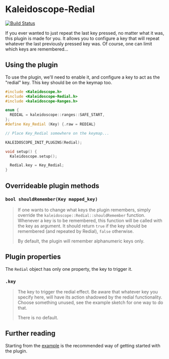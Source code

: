 # Kaleidoscope-Redial

[![Build Status][travis:image]][travis:status]

 [travis:image]: https://travis-ci.org/keyboardio/Kaleidoscope-Redial.svg?branch=master
 [travis:status]: https://travis-ci.org/keyboardio/Kaleidoscope-Redial

If you ever wanted to just repeat the last key pressed, no matter what it was,
this plugin is made for you. It allows you to configure a key that will repeat
whatever the last previously pressed key was. Of course, one can limit which
keys are remembered...

## Using the plugin

To use the plugin, we'll need to enable it, and configure a key to act as the
"redial" key. This key should be on the keymap too.

```c++
#include <Kaleidoscope.h>
#include <Kaleidoscope-Redial.h>
#include <kaleidoscope-Ranges.h>

enum {
  REDIAL = kaleidoscope::ranges::SAFE_START,
};
#define Key_Redial (Key) {.raw = REDIAL}

// Place Key_Redial somewhere on the keymap...

KALEIDOSCOPE_INIT_PLUGINS(Redial);

void setup() {
  Kaleidoscope.setup();

  Redial.key = Key_Redial;
}
```

## Overrideable plugin methods

### `bool shouldRemember(Key mapped_key)`

> If one wants to change what keys the plugin remembers, simply override the
> `kaleidoscope::Redial::shouldRemember` function. Whenever a key is to be
> remembered, this function will be called with the key as argument. It should
> return `true` if the key should be remembered (and repeated by Redial),
> `false` otherwise.
>
> By default, the plugin will remember alphanumeric keys only.

## Plugin properties

The `Redial` object has only one property, the key to trigger it.

### `.key`

> The key to trigger the redial effect. Be aware that whatever key you specify
> here, will have its action shadowed by the redial functionality. Choose
> something unused, see the example sketch for one way to do that.
>
> There is no default.

## Further reading

Starting from the [example][plugin:example] is the recommended way of getting
started with the plugin.

 [plugin:example]: https://github.com/keyboardio/Kaleidoscope-Redial/blob/master/examples/Redial/Redial.ino
